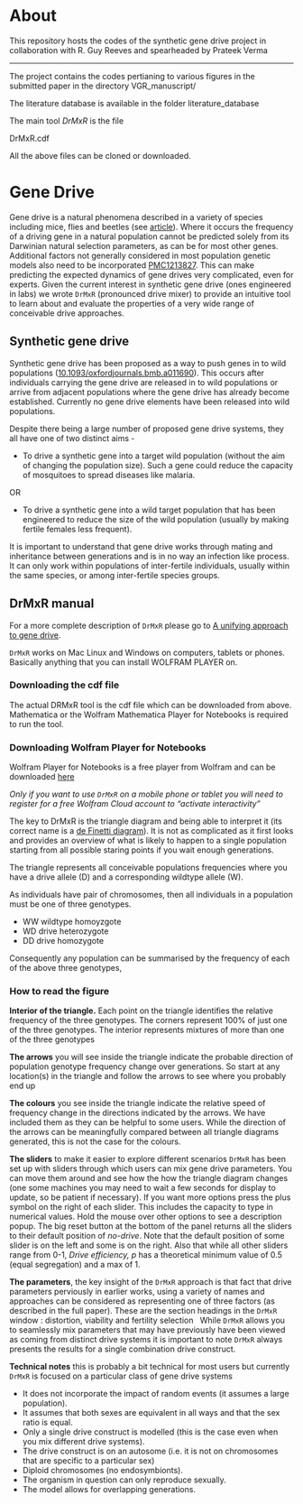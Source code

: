 # About

This repository hosts the codes of the synthetic gene drive project in collaboration with R. Guy Reeves and spearheaded by Prateek Verma
***

The project contains the codes pertianing to various figures in the submitted paper in the directory 
VGR_manuscript/

The literature database is available in the folder
literature_database

The main tool *DrMxR* is the file

DrMxR.cdf

All the above files can be cloned or downloaded.


# Gene Drive

Gene drive is a natural phenomena described in a variety of species including mice, flies and beetles (see [article](https://www.genetics.org/content/13/6/488.article-info)). Where it occurs the frequency of a driving gene in a natural population cannot be predicted solely from its Darwinian natural selection parameters, as can be for most other genes. Additional factors not generally considered in most population genetic models also need to be incorporated [PMC1213827](PMC1213827). This can make predicting the expected dynamics of gene drives very complicated, even for experts. 
Given the current interest in synthetic gene drive (ones engineered in labs) we wrote ``DrMxR`` (pronounced drive mixer) to provide an intuitive tool to learn about and evaluate the properties of a very wide range of conceivable drive approaches.

## Synthetic gene drive

Synthetic gene drive has been proposed as a way to push genes in to wild populations ([10.1093/oxfordjournals.bmb.a011690](https://doi.org/10.1093/oxfordjournals.bmb.a011690)). This occurs after individuals carrying the gene drive are released  in to wild populations or arrive from adjacent populations where the gene drive has already become established. Currently no gene drive elements have been released into wild populations.

Despite there being a large number of proposed gene drive systems, they all have one of two distinct aims - 

- To drive a synthetic gene into a target wild population (without the aim of changing the population size). Such a gene could reduce the capacity of mosquitoes to spread diseases like malaria.

OR

- To drive a synthetic gene into a wild target population that has been engineered to reduce the size of the wild population (usually by making fertile females less frequent).


It is important to understand that gene drive works through mating and inheritance between generations and is in no way an infection like process. It can only work within populations of inter-fertile individuals, usually within the same species, or among inter-fertile species groups.

## DrMxR manual

For a more complete description of ``DrMxR`` please go to [A unifying approach to gene drive](linktopaper).


``DrMxR`` works on Mac Linux and Windows on computers, tablets or phones. 
Basically anything that you can install WOLFRAM PLAYER on.


### Downloading the cdf file

The actual DRMxR tool is the cdf file which can be downloaded from above.
Mathematica or the Wolfram Mathematica Player for Notebooks is required to run the tool.

### Downloading Wolfram Player for Notebooks

Wolfram Player for Notebooks is a free player from Wolfram and can be downloaded [here](https://www.wolfram.com/player/)

*Only if you want to use ``DrMxR`` on a mobile phone or tablet you will need to register for a free Wolfram Cloud account to “activate interactivity”*

The key to DrMxR is the triangle diagram and being able to interpret it (its correct name is a [de Finetti diagram](https://en.wikipedia.org/wiki/De_Finetti_diagram)). It is not as complicated as it first looks and provides an overview of what is likely to happen to a single population starting from all possible staring points if you wait enough generations.

The triangle represents all conceivable populations frequencies where you have a drive allele (D) and a corresponding wildtype allele (W).

As individuals have pair of chromosomes, then all individuals in a population must be one of three genotypes.

- WW 	wildtype homoyzgote
- WD 	drive heterozygote 
- DD 	drive homozygote

Consequently any population can be summarised by the frequency of each of the above three genotypes,
<!--![alt text](figure_toolbar.png)-->

<!--genotype  | Population A | Population B | Population C | Population D
--- | --- | --- | --- | ---
WW | 100% | 0% | 15% | 70%
WD | 0% | 0% | 50% | 0%
DD | 0% | 100% | 35% | 30%
 | all wildtype, wild population without any drive elements  | all drive homozygotes, gene drive has replaced any WW individuals that once existed  | A population where all three genotypes are present | A population that is a mix of wildtype and drive homozygotes, such as might occur immediately after the release or arrival of the latter.-->

### How to read the figure

**Interior of the triangle.** Each point on the triangle identifies the relative frequency of the three genotypes. The corners represent 100% of just one of the three genotypes. The interior represents mixtures of more than one of the three genotypes

<!--{no arrows no colour , genotypes on corners. mark populations A-D and }-->

**The arrows** you will see inside the triangle indicate the probable direction of population genotype frequency change over generations. So start at any location(s) in the triangle and follow the arrows to see where you probably end up

<!--- for example these in these three diagrams.
Triangle 1 regardless of what population frequency you start at the DD genotype will tend to increase and if you wait for enough generations all WD and WW genotypes will be eliminated - this can be thought of successful gene drive / population replacement
Triangle 2 regardless of what population frequency you start at the WW genotype will tend to increase and if you wait for enough generations all WD and DD genotypes will be eliminated - this can be thought of as a return to a wild population or drive reversal. 
Triangle 3 If you start from a point on the triangle where WW individuals are more frequent than DD individuals (the left side of the triangle) then WD and DD genotypes will be eliminated. However ,if you start from a point on the triangle where WW individuals are less frequent than DD individuals (the right side of the triangle) then WD and WW genotypes will be eliminated.
{no colour with arrows three triangles , 1, DD eq 2++ eq, 3 underdominant , genotypes on corners }-->

**The colours** you see inside the triangle indicate the relative speed of frequency change in the directions indicated by the arrows. We have included them as they can be helpful to some users. While the direction of the arrows can be meaningfully compared between all triangle diagrams generated, this is not the case for the colours.
<!--{same three triangles as above but with colours }-->


**The sliders** to make it easier to explore different scenarios ``DrMxR`` has been set up with sliders through which users can mix gene drive parameters. You can move them around and see how the how the triangle diagram changes (one some machines you may need to wait a few seconds for display to update, so be patient if necessary).
If you want more options press the plus symbol on the right of each slider. This includes the capacity to type in numerical values. Hold the mouse over other options to see a description popup.
The big reset button at the bottom of the panel returns all the sliders to their default position of *no-drive*.
Note that the default position of some slider is on the left and some is on the right. Also that while 
all other sliders range from 0-1, *Drive efficiency, p* has a theoretical minimum value of 0.5 (equal segregation) and a max of 1.


**The parameters**, the key insight of the ``DrMxR`` approach is that fact that drive parameters perviously in earlier works, using a variety of names and approaches can be considered as representing one of three factors (as described in the full paper). These are the section headings in the ``DrMxR`` window : distortion, viability and fertility selection  
While ``DrMxR`` allows you to seamlessly mix parameters that may have previously have been viewed as coming from distinct drive systems it is important to note ``DrMxR`` always presents the results for a single combination drive construct.

<!--Parameter Description-->

**Technical notes** this is probably a bit technical for most users but currently ``DrMxR`` is focused on a particular class of gene drive systems 

* It does not incorporate the impact of random events (it assumes a large population).
* It assumes that both sexes are equivalent in all ways and that the sex ratio is equal.
* Only a single drive construct is modelled (this is the case even when you mix different drive systems).
* The drive construct is on an autosome (i.e. it is not on chromosomes that are specific to a particular sex)
* Diploid chromosomes (no endosymbionts).
* The organism in question can only reproduce sexually. 
* The model allows for overlapping generations.